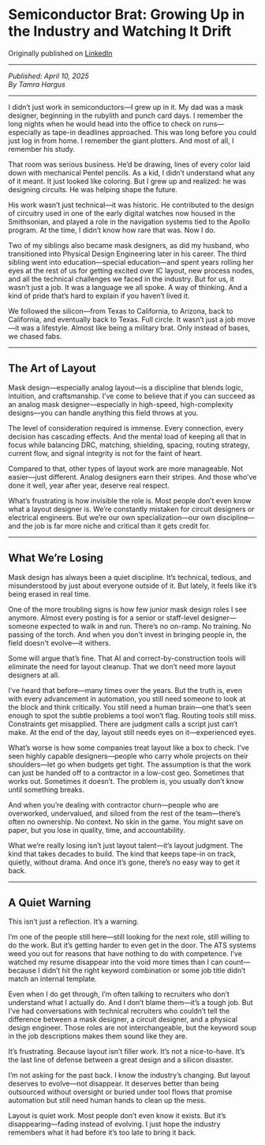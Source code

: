 # Semiconductor Brat: Growing Up in the Industry and Watching It Drift

Originally published on [LinkedIn](https://www.linkedin.com/pulse/semiconductor-brat-growing-up-industry-watching-drift-tamra-hargus-rdb6e/)

---

*Published: April 10, 2025*  
*By Tamra Hargus*

---

I didn’t just work in semiconductors—I grew up in it. My dad was a mask designer, beginning in the rubylith and punch card days. I remember the long nights when he would head into the office to check on runs—especially as tape-in deadlines approached. This was long before you could just log in from home. I remember the giant plotters. And most of all, I remember his study.

That room was serious business. He’d be drawing, lines of every color laid down with mechanical Pentel pencils. As a kid, I didn’t understand what any of it meant. It just looked like coloring. But I grew up and realized: he was designing circuits. He was helping shape the future.

His work wasn’t just technical—it was historic. He contributed to the design of circuitry used in one of the early digital watches now housed in the Smithsonian, and played a role in the navigation systems tied to the Apollo program. At the time, I didn’t know how rare that was. Now I do.

Two of my siblings also became mask designers, as did my husband, who transitioned into Physical Design Engineering later in his career. The third sibling went into education—special education—and spent years rolling her eyes at the rest of us for getting excited over IC layout, new process nodes, and all the technical challenges we faced in the industry. But for us, it wasn’t just a job. It was a language we all spoke. A way of thinking. And a kind of pride that’s hard to explain if you haven’t lived it.

We followed the silicon—from Texas to California, to Arizona, back to California, and eventually back to Texas. Full circle. It wasn’t just a job move—it was a lifestyle. Almost like being a military brat. Only instead of bases, we chased fabs.

---

## The Art of Layout

Mask design—especially analog layout—is a discipline that blends logic, intuition, and craftsmanship. I’ve come to believe that if you can succeed as an analog mask designer—especially in high-speed, high-complexity designs—you can handle anything this field throws at you.

The level of consideration required is immense. Every connection, every decision has cascading effects. And the mental load of keeping all that in focus while balancing DRC, matching, shielding, spacing, routing strategy, current flow, and signal integrity is not for the faint of heart.

Compared to that, other types of layout work are more manageable. Not easier—just different. Analog designers earn their stripes. And those who’ve done it well, year after year, deserve real respect.

What’s frustrating is how invisible the role is. Most people don’t even know what a layout designer is. We’re constantly mistaken for circuit designers or electrical engineers. But we’re our own specialization—our own discipline—and the job is far more niche and critical than it gets credit for.

---

## What We’re Losing

Mask design has always been a quiet discipline. It’s technical, tedious, and misunderstood by just about everyone outside of it. But lately, it feels like it’s being erased in real time.

One of the more troubling signs is how few junior mask design roles I see anymore. Almost every posting is for a senior or staff-level designer—someone expected to walk in and run. There’s no on-ramp. No training. No passing of the torch. And when you don’t invest in bringing people in, the field doesn't evolve—it withers.

Some will argue that’s fine. That AI and correct-by-construction tools will eliminate the need for layout cleanup. That we don’t need more layout designers at all.

I’ve heard that before—many times over the years. But the truth is, even with every advancement in automation, you still need someone to look at the block and think critically. You still need a human brain—one that’s seen enough to spot the subtle problems a tool won’t flag. Routing tools still miss. Constraints get misapplied. There are judgment calls a script just can’t make. At the end of the day, layout still needs eyes on it—experienced eyes.

What’s worse is how some companies treat layout like a box to check. I’ve seen highly capable designers—people who carry whole projects on their shoulders—let go when budgets get tight. The assumption is that the work can just be handed off to a contractor in a low-cost geo. Sometimes that works out. Sometimes it doesn’t. The problem is, you usually don’t know until something breaks.

And when you’re dealing with contractor churn—people who are overworked, undervalued, and siloed from the rest of the team—there’s often no ownership. No context. No skin in the game. You might save on paper, but you lose in quality, time, and accountability.

What we’re really losing isn’t just layout talent—it’s layout judgment. The kind that takes decades to build. The kind that keeps tape-in on track, quietly, without drama. And once it’s gone, there’s no easy way to get it back.

---

## A Quiet Warning

This isn’t just a reflection. It’s a warning.

I’m one of the people still here—still looking for the next role, still willing to do the work. But it’s getting harder to even get in the door. The ATS systems weed you out for reasons that have nothing to do with competence. I’ve watched my resume disappear into the void more times than I can count—because I didn’t hit the right keyword combination or some job title didn’t match an internal template.

Even when I do get through, I’m often talking to recruiters who don’t understand what I actually do. And I don’t blame them—it’s a tough job. But I’ve had conversations with technical recruiters who couldn’t tell the difference between a mask designer, a circuit designer, and a physical design engineer. Those roles are not interchangeable, but the keyword soup in the job descriptions makes them sound like they are.

It’s frustrating. Because layout isn’t filler work. It’s not a nice-to-have. It’s the last line of defense between a great design and a silicon disaster.

I’m not asking for the past back. I know the industry’s changing. But layout deserves to evolve—not disappear. It deserves better than being outsourced without oversight or buried under tool flows that promise automation but still need human hands to clean up the mess.

Layout is quiet work. Most people don’t even know it exists. But it’s disappearing—fading instead of evolving. I just hope the industry remembers what it had before it’s too late to bring it back.
